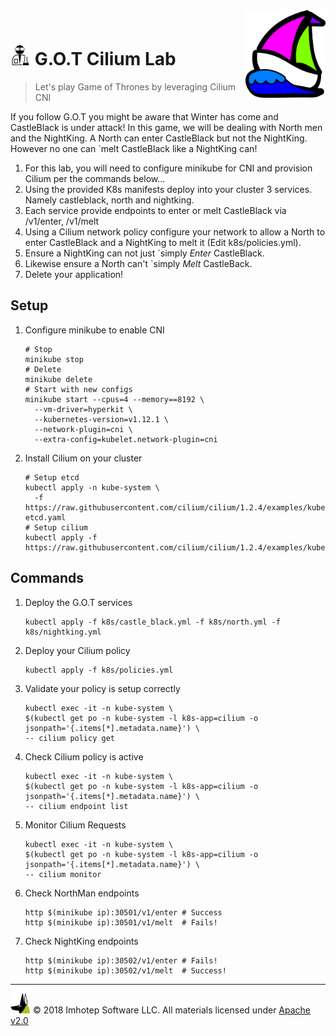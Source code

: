 <img src="../assets/k8sland.png" align="right" width="128" height="auto"/>


<br/>

# <img src="../assets/lab.png" width="32" height="auto"/> G.O.T Cilium Lab

> Let's play Game of Thrones by leveraging Cilium CNI

If you follow G.O.T you might be aware that Winter has come and CastleBlack is under attack!
In this game, we will be dealing with North men and the NightKing. A North can enter
CastleBlack but not the NightKing. However no one can `melt CastleBlack like a NightKing can!

1. For this lab, you will need to configure minikube for CNI and provision Cilium
   per the commands below...
1. Using the provided K8s manifests deploy into your cluster 3 services. Namely
   castleblack, north and nightking.
1. Each service provide endpoints to enter or melt CastleBlack via /v1/enter, /v1/melt
1. Using a Cilium network policy configure your network to allow a North to enter
   CastleBlack and a NightKing to melt it (Edit k8s/policies.yml).
1. Ensure a NightKing can not just `simply *Enter* CastleBlack.
1. Likewise ensure a North can't `simply *Melt* CastleBack.
1. Delete your application!

## Setup

1. Configure minikube to enable CNI

    ```shell
    # Stop
    minikube stop
    # Delete
    minikube delete
    # Start with new configs
    minikube start --cpus=4 --memory==8192 \
      --vm-driver=hyperkit \
      --kubernetes-version=v1.12.1 \
      --network-plugin=cni \
      --extra-config=kubelet.network-plugin=cni
    ```

2. Install Cilium on your cluster

    ```shell
    # Setup etcd
    kubectl apply -n kube-system \
      -f https://raw.githubusercontent.com/cilium/cilium/1.2.4/examples/kubernetes/addons/etcd/standalone-etcd.yaml
    # Setup cilium
    kubectl apply -f https://raw.githubusercontent.com/cilium/cilium/1.2.4/examples/kubernetes/1.10/cilium.yaml
    ```

## Commands

1. Deploy the G.O.T services

    ```shell
    kubectl apply -f k8s/castle_black.yml -f k8s/north.yml -f k8s/nightking.yml
    ```

1. Deploy your Cilium policy

    ```shell
    kubectl apply -f k8s/policies.yml
    ```

1. Validate your policy is setup correctly

    ```shell
    kubectl exec -it -n kube-system \
    $(kubectl get po -n kube-system -l k8s-app=cilium -o jsonpath='{.items[*].metadata.name}') \
    -- cilium policy get
    ```

1. Check Cilium policy is active

    ```shell
    kubectl exec -it -n kube-system \
    $(kubectl get po -n kube-system -l k8s-app=cilium -o jsonpath='{.items[*].metadata.name}') \
    -- cilium endpoint list
    ```

1. Monitor Cilium Requests

    ```shell
    kubectl exec -it -n kube-system \
    $(kubectl get po -n kube-system -l k8s-app=cilium -o jsonpath='{.items[*].metadata.name}') \
    -- cilium monitor
    ```

1. Check NorthMan endpoints

   ```shell
   http $(minikube ip):30501/v1/enter # Success
   http $(minikube ip):30501/v1/melt  # Fails!
   ```

1. Check NightKing endpoints

   ```shell
   http $(minikube ip):30502/v1/enter # Fails!
   http $(minikube ip):30502/v1/melt  # Success!
   ```

---
<img src="../assets/imhotep_logo.png" width="32" height="auto"/> © 2018 Imhotep Software LLC.
All materials licensed under [Apache v2.0](http://www.apache.org/licenses/LICENSE-2.0)